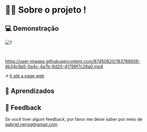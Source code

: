 
# 🧑‍💻 Sobre o projeto !




## 💻 Demonstração

![1](https://user-images.githubusercontent.com/87450820/183786497-1794813d-de5d-4ff8-b4e5-018f420aa91a.png)

<br>

https://user-images.githubusercontent.com/87450820/183786656-4b34c9a5-0a4c-4a7b-9d20-41799f7c26a0.mp4




↗️ <a href="">Ir até a page web </a>

## 🧠 Aprendizados


## 👀 Feedback

Se você tiver algum feedback, por favor me deixe saber por meio de gabriel.nerisg@gmail.com